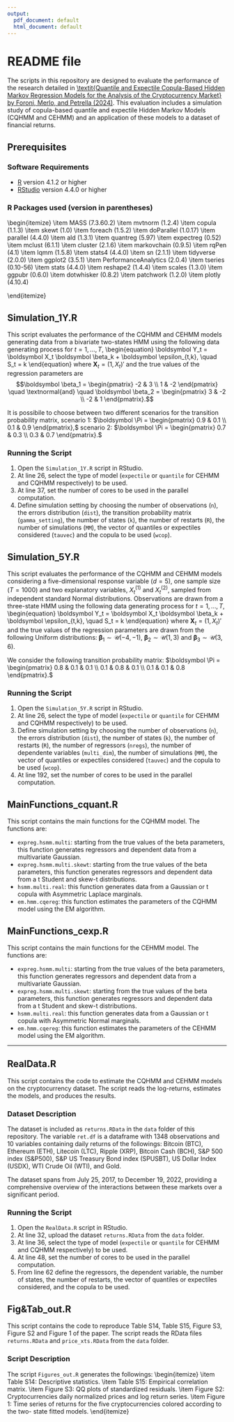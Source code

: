 ```yaml
---
output:
  pdf_document: default
  html_document: default
---
```


# README file

The scripts in this repository are designed to evaluate the performance of the research detailed in [\textit{Quantile and Expectile Copula-Based Hidden Markov Regression Models for the Analysis of the Cryptocurrency Market} by Foroni, Merlo, and Petrella (2024)](https://doi.org/10.48550/arXiv.2307.06400). This evaluation includes a simulation study of copula-based quantile and expectile Hidden Markov Models (CQHMM and CEHMM) and an application of these models to a dataset of financial returns.


## Prerequisites

### Software Requirements

-   [R](https://cran.r-project.org/) version 4.1.2 or higher
-   [RStudio](https://rstudio.com/) version 4.4.0 or higher

### R Packages used (version in parentheses)

\begin{itemize}
\item MASS (7.3.60.2)
\item mvtnorm (1.2.4)
\item copula (1.1.3)
\item skewt (1.0)
\item foreach (1.5.2)
\item doParallel (1.0.17)
\item parallel (4.4.0)
\item ald (1.3.1)
\item quantreg (5.97)
\item expectreg (0.52)
\item mclust (6.1.1)
\item cluster (2.1.6)
\item markovchain (0.9.5)
\item rqPen (4.1)
\item lqmm (1.5.8)
\item stats4 (4.4.0)
\item sn (2.1.1)
\item tidyverse (2.0.0)
\item ggplot2 (3.5.1)
\item PerformanceAnalytics (2.0.4)
\item tseries (0.10-56)
\item stats (4.4.0)
\item reshape2 (1.4.4)
\item scales (1.3.0)
\item ggpubr (0.6.0)
\item dotwhisker (0.8.2)
\item patchwork (1.2.0)
\item plotly (4.10.4)

\end{itemize}

## Simulation_1Y.R

This script evaluates the performance of the CQHMM and CEHMM models generating data from a bivariate two-states HMM using the following data generating process for $t = 1,...,T$,
\begin{equation}
\boldsymbol Y_t = \boldsymbol X_t \boldsymbol \beta_k + \boldsymbol \epsilon_{t,k}, \quad S_t = k
\end{equation}
where $\boldsymbol X_t = (1, X_t)'$ and the true values of the regression parameters are
$$\boldsymbol \beta_1 = \begin{pmatrix}
	-2 & 3 \\
	1 & -2
\end{pmatrix} \quad  \textnormal{and} \quad  \boldsymbol \beta_2 =  \begin{pmatrix}
	3 & -2 \\
	-2 & 1
\end{pmatrix}.$$

It is possibile to choose between two different scenarios for the transition probability matrix, scenario 1: $\boldsymbol \Pi = \begin{pmatrix}
	0.9 & 0.1 \\
	0.1 & 0.9
\end{pmatrix},$
scenario 2: $\boldsymbol \Pi = \begin{pmatrix}
	0.7 & 0.3 \\
	0.3 & 0.7
\end{pmatrix}.$

### Running the Script

1.  Open the `Simulation_1Y.R` script in RStudio.
2.  At line 26, select the type of model (`expectile` or `quantile` for CEHMM and CQHMM respectively) to be used.
3.  At line 37, set the number of cores to be used in the parallel computation.
4.  Define simulation setting by choosing the number of observations (`n`), the errors distribution (`dist`),       the transition probability matrix (`gamma_setting`), the number of states (`k`), the number of restarts (`R`), the number of simulations (`MM`), the vector of quantiles or expectiles considered (`tauvec`) and the copula to be used (`wcop`).


## Simulation_5Y.R

This script evaluates the performance of the CQHMM and CEHMM models considering a five-dimensional response variable ($d=5$), one sample size ($T = 1000$) and two explanatory variables, $X^{(1)}_t$ and $X^{(2)}_t$, sampled from independent standard Normal distributions. Observations are drawn from a three-state HMM using the following data generating process for $t = 1,\dots,T$,
\begin{equation}
\boldsymbol Y_t = \boldsymbol X_t \boldsymbol \beta_k + \boldsymbol \epsilon_{t,k}, \quad S_t = k
\end{equation}
where $\boldsymbol X_t = (1, X_t)'$ and the true values of the regression parameters are drawn from the following Uniform distributions: $\boldsymbol \beta_1 \sim \mathcal{U}(-4, -1)$, $\boldsymbol \beta_2 \sim \mathcal{U}(1, 3)$ and $\boldsymbol \beta_3 \sim \mathcal{U}(3, 6)$.

We consider the following transition probability matrix: $\boldsymbol \Pi = \begin{pmatrix}
	0.8 & 0.1 & 0.1 \\
	0.1 & 0.8 & 0.1 \\
	0.1 & 0.1 & 0.8
\end{pmatrix}.$

### Running the Script

1.  Open the `Simulation_5Y.R` script in RStudio.
2.  At line 26, select the type of model (`expectile` or `quantile` for CEHMM and CQHMM respectively) to be used.
3.  Define simulation setting by choosing the number of observations (`n`), the errors distribution (`dist`), the number of states (`k`), the number of restarts (`R`), the number of regressors (`nregs`), the number of dependente variables (`multi_dim`), the number of simulations (`MM`), the vector of quantiles or expectiles considered (`tauvec`) and the copula to be used (`wcop`).
3.  At line 192, set the number of cores to be used in the parallel computation.



## MainFunctions_cquant.R
This script contains the main functions for the CQHMM model. The functions are:

-   `expreg.hsmm.multi`: starting from the true values of the beta parameters, this function generates regressors and dependent data from a multivariate Gaussian.
-   `expreg.hsmm.multi.skewt`: starting from the true values of the beta parameters, this function generates regressors and dependent data from a t Student and skew-t distributions.
-   `hsmm.multi.real`: this function generates data from a Gaussian or t copula with Asymmetric Laplace marginals.
-   `em.hmm.cqereg`: this function estimates the parameters of the CQHMM model using the EM algorithm.


## MainFunctions_cexp.R
This script contains the main functions for the CEHMM model. The functions are:

-   `expreg.hsmm.multi`: starting from the true values of the beta parameters, this function generates regressors and dependent data from a multivariate Gaussian.
-   `expreg.hsmm.multi.skewt`: starting from the true values of the beta parameters, this function generates regressors and dependent data from a t Student and skew-t distributions.
-   `hsmm.multi.real`: this function generates data from a Gaussian or t copula with Asymmetric Normal marginals.
-   `em.hmm.cqereg`: this function estimates the parameters of the CEHMM model using the EM algorithm.

----------------------------------------------------------------------------------------------------------------------------
## RealData.R
This script contains the code to estimate the CQHMM and CEHMM models on the cryptocurrency dataset. The script reads the log-returns, estimates the models, and produces the results.

### Dataset Description
The dataset is included as `returns.RData` in the `data` folder of this repository.
The variable `ret.df` is a dataframe with 1348 observations and 10 variables containing daily returns of the followings:
Bitcoin (BTC), Ethereum (ETH), Litecoin (LTC), Ripple (XRP), Bitcoin Cash (BCH), S&P 500 index (S&P500), S&P US Treasury Bond index (SPUSBT), US Dollar Index (USDX), WTI Crude Oil (WTI), and Gold.

The dataset spans from July 25, 2017, to December 19, 2022, providing a comprehensive overview of the interactions between these markets over a significant period. 


### Running the Script
1. Open the `RealData.R` script in RStudio.
2. At line 32, upload the dataset `returns.RData` from the `data` folder.
3. At line 36, select the type of model (`expectile` or `quantile` for CEHMM and CQHMM respectively) to be used.
4. At line 48, set the number of cores to be used in the parallel computation.
5. From line 62 define the regressors, the dependent variable, the number of states, the number of restarts, the vector of quantiles or expectiles considered, and the copula to be used.


## Fig&Tab_out.R
This script contains the code to reproduce Table S14, Table S15, Figure S3, Figure S2 and Figure 1 of the paper. The script reads the RData files `returns.RData` and `price_xts.RData` from the `data` folder.

### Script Description
The script `Figures_out.R` generates the followings:
\begin{itemize}
\item Table S14: Descriptive statistics.
	\item Table S15: Empirical correlation matrix.
	\item Figure S3: QQ plots of standardized residuals.
	\item Figure S2: Cryptocurrencies daily normalized prices and log return series.
\item Figure 1: Time series of returns for the five cryptocurrencies colored according to the two-
state fitted models.
\end{itemize}



